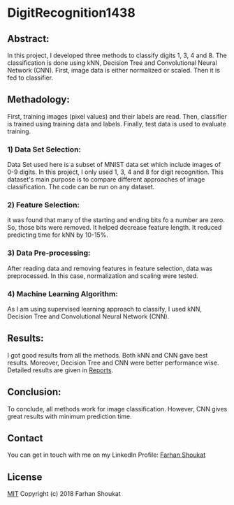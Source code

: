 # DigitRecognition1438

## Abstract:
In this project, I developed three methods to classify digits 1, 3, 4 and 8. The classification is done using kNN, Decision Tree and Convolutional Neural Network (CNN). First, image data is either normalized or scaled. Then it is fed to classifier.

## Methadology:
First, training images (pixel values) and their labels are read. Then, classifier is trained using training data and labels. Finally, test data is used to evaluate training.

### 1) Data Set Selection:
Data Set used here is a subset of MNIST data set which include images of 0-9 digits. In this project, I only used 1, 3, 4 and 8 for digit recognition. This dataset's main purpose is to compare different approaches of image classification. The code can be run on any dataset.

### 2) Feature Selection:
it was found that many of the starting and ending bits fo a number are zero. So, those bits were removed. It helped decrease feature length. It reduced predicting time for kNN by 10-15%.

### 3) Data Pre-processing:
After reading data and removing features in feature selection, data was preprocessed. In this case, normalization and scaling were tested.

### 4) Machine Learning Algorithm:
As I am using supervised learning approach to classify, I used kNN, Decision Tree and Convolutional Neural Network (CNN).


## Results:
I got good results from all the methods. Both kNN and CNN gave best results. Moreover, Decision Tree and CNN were better performance wise.
Detailed results are given in [Reports](..master/Reports).


## Conclusion:
To conclude, all methods work for image classification. However, CNN gives great results with minimum prediction time.


## Contact
You can get in touch with me on my LinkedIn Profile: [Farhan Shoukat](https://www.linkedin.com/in/farhan-shoukat-782542167/)


## License
[MIT](../master/LICENSE)
Copyright (c) 2018 Farhan Shoukat
